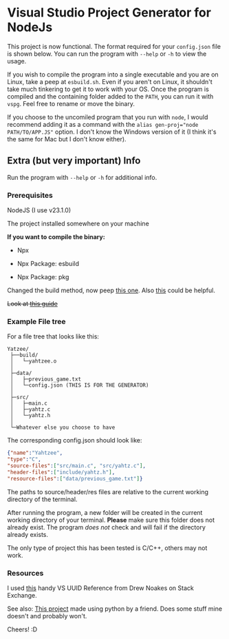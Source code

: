 # Visual Studio Project Generator for NodeJs

This project is now functional. The format required for your `config.json` file is shown below.
You can run the program with `--help` or `-h` to view the usage.

If you wish to compile the program into a single executable and you are on Linux, take a peep at `esbuild.sh`. Even if you aren't on Linux, it shouldn't take much tinkering to get it to work with your OS. Once the program is compiled and the containing folder added to the `PATH`, you can run it with `vspg`. Feel free to rename or move the binary.

If you choose to the uncomiled program that you run with `node`, I would recommend adding it as a command with the `alias gen-proj="node PATH/TO/APP.JS"` option. I don't know the Windows version of it (I think it's the same for Mac but I don't know either).

## Extra (but very important) Info

Run the program with `--help` or `-h` for additional info.

### Prerequisites

NodeJS (I use v23.1.0)

The project installed somewhere on your machine

**If you want to compile the binary:**

- Npx

- Npx Package: esbuild

- Npx Package: pkg

Changed the build method, now peep [this one](https://dev.to/midnqp/bundling-nodejs-into-single-executable-binary-l3g).
Also [this](https://www.npmjs.com/package/pkg/v/3.0.5) could be helpful.

~~Look at [this guide](https://nodejs.org/api/single-executable-applications.html)~~

### Example File tree

For a file tree that looks like this:

```plain
Yatzee/
 ├──build/
 │   └─yahtzee.o
 │
 ├─data/
 │   ├─previous_game.txt
 │   └─config.json (THIS IS FOR THE GENERATOR)
 │
 ├─src/
 │   ├─main.c
 │   ├─yahtz.c
 │   └─yahtz.h
 │
 └─Whatever else you choose to have
```

The corresponding config.json should look like:

```json
{"name":"Yahtzee",
"type":"C",
"source-files":["src/main.c", "src/yahtz.c"],
"header-files":["include/yahtz.h"],
"resource-files":["data/previous_game.txt"]}
```

The paths to source/header/res files are relative to the current working directory of the terminal.

After running the program, a new folder will be created in the current working directory of your terminal. **Please** make sure this folder does not already exist. The program *does not* check and will fail if the directory already exists.

The only type of project this has been tested is C/C++, others may not work.

### Resources

I used [this](https://stackoverflow.com/questions/10802198/visual-studio-project-type-guids) handy VS UUID Reference from Drew Noakes on Stack Exchange.

See also: [This project](https://github.com/TheTerrarian03/VisualStudioTools) made using python by a friend.
Does some stuff mine doesn't and probably won't.

Cheers! :D
